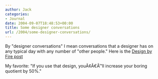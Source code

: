 ```yaml
---
author: Jack
categories:
- Journal
date: 2004-09-07T18:48:53+00:00
title: Some designer conversations
url: /2004/some-designer-conversations/
---
```


By "designer conversations" I mean conversations that a designer has on any typical day with any number of "other people." Here is the [Design by Fire post][1]

My favorite: "If you use that design, you&#195;&#162;&#194;&#8364;&#194;&#8482;ll increase your boring quotient by 50%."

 [1]: http://www.designbyfire.com/000138.html